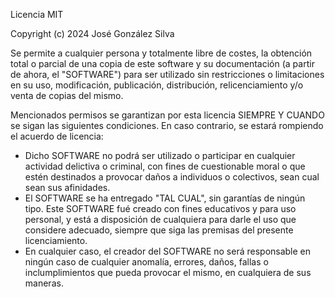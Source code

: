 Licencia MIT

Copyright (c) 2024 José González Silva

Se permite a cualquier persona y totalmente libre de costes, la obtención total o parcial
de una copia de este software y su documentación (a partir de ahora, el "SOFTWARE")
para ser utilizado sin restricciones o limitaciones en su uso, modificación,
publicación, distribución, relicenciamiento y/o venta de copias del mismo. 

Mencionados permisos se garantizan por esta licencia SIEMPRE Y CUANDO se sigan las 
siguientes condiciones. En caso contrario, se estará rompiendo el acuerdo de licencia:

- Dicho SOFTWARE no podrá ser utilizado o participar en cualquier actividad delictiva o
criminal, con fines de cuestionable moral o que estén destinados a provocar daños a individuos
o colectivos, sean cual sean sus afinidades.
- El SOFTWARE se ha entregado "TAL CUAL", sin garantías de ningún tipo. Este SOFTWARE fué
creado con fines educativos y para uso personal, y está a disposición de cualquiera para darle
el uso que considere adecuado, siempre que siga las premisas del presente licenciamiento.
- En cualquier caso, el creador del SOFTWARE no será responsable en ningún caso de cualquier
anomalía, errores, daños, fallas o inclumplimientos que pueda provocar el mismo, en cualquiera
de sus maneras.